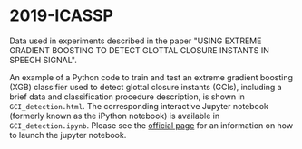 # 2019-ICASSP
Data used in experiments described in the paper "USING EXTREME GRADIENT BOOSTING TO DETECT GLOTTAL CLOSURE INSTANTS IN SPEECH SIGNAL".

An example of a Python code to train and test an extreme gradient boosting (XGB) classifier used to detect glottal closure instants (GCIs), including a brief data and classification procedure description, is shown in `GCI_detection.html`. The corresponding interactive Jupyter notebook (formerly known as the iPython notebook) is available in `GCI_detection.ipynb`. Please see the [official page](http://jupyter.org/) for an information on how to launch the jupyter notebook.